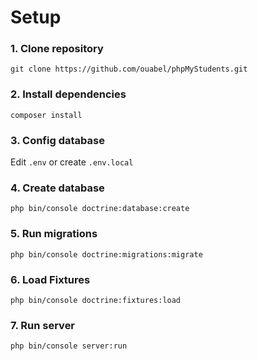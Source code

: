 # Setup
### 1. Clone repository
`git clone https://github.com/ouabel/phpMyStudents.git`
### 2. Install dependencies
`composer install`
### 3. Config database
Edit `.env` or create `.env.local`
### 4. Create database
`php bin/console doctrine:database:create`
### 5. Run migrations
`php bin/console doctrine:migrations:migrate`
### 6. Load Fixtures
`php bin/console doctrine:fixtures:load`
### 7. Run server
`php bin/console server:run`
